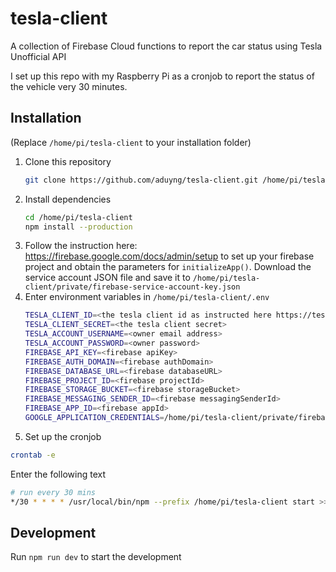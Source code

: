 # tesla-client
A collection of Firebase Cloud functions to report the car status using Tesla Unofficial API

I set up this repo with my Raspberry Pi as a cronjob to report the status of the vehicle very 30 minutes. 

## Installation
(Replace `/home/pi/tesla-client` to your installation folder)
1. Clone this repository
    ```bash
    git clone https://github.com/aduyng/tesla-client.git /home/pi/tesla-client
    ```
1. Install dependencies
    ```bash
    cd /home/pi/tesla-client
    npm install --production
    ```
1. Follow the instruction here: https://firebase.google.com/docs/admin/setup to set up your firebase project and obtain the parameters for `initializeApp()`. Download the service account JSON file and save it to `/home/pi/tesla-client/private/firebase-service-account-key.json`
1. Enter environment variables in `/home/pi/tesla-client/.env`
    ```bash
    TESLA_CLIENT_ID=<the tesla client id as instructed here https://tesla-api.timdorr.com/api-basics/authentication>
    TESLA_CLIENT_SECRET=<the tesla client secret>
    TESLA_ACCOUNT_USERNAME=<owner email address>
    TESLA_ACCOUNT_PASSWORD=<owner password>
    FIREBASE_API_KEY=<firebase apiKey>
    FIREBASE_AUTH_DOMAIN=<firebase authDomain>
    FIREBASE_DATABASE_URL=<firebase databaseURL>
    FIREBASE_PROJECT_ID=<firebase projectId>
    FIREBASE_STORAGE_BUCKET=<firebase storageBucket>
    FIREBASE_MESSAGING_SENDER_ID=<firebase messagingSenderId>
    FIREBASE_APP_ID=<firebase appId>
    GOOGLE_APPLICATION_CREDENTIALS=/home/pi/tesla-client/private/firebase-service-account-key.json
    ```
1. Set up the cronjob
  ```bash
  crontab -e
  ```
  Enter the following text
  ```bash
  # run every 30 mins
  */30 * * * * /usr/local/bin/npm --prefix /home/pi/tesla-client start >> /home/pi/tesla-client/run.log
  ```

## Development
Run `npm run dev` to start the development
